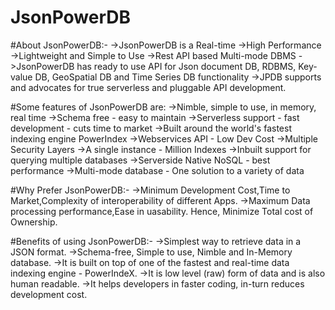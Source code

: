 # JsonPowerDB

#About JsonPowerDB:-
->JsonPowerDB is a Real-time
->High Performance
->Lightweight and Simple to Use
->Rest API based Multi-mode DBMS
->JsonPowerDB has ready to use API for Json document DB, RDBMS, Key-value DB, GeoSpatial DB and Time Series DB functionality
->JPDB supports and advocates for true serverless and pluggable API development.

#Some features of JsonPowerDB are:
->Nimble, simple to use, in memory, real time
->Schema free - easy to maintain
->Serverless support - fast development - cuts time to market
->Built around the world's fastest indexing engine PowerIndex
->Webservices API - Low Dev Cost
->Multiple Security Layers
->A single instance - Million Indexes
->Inbuilt support for querying multiple databases
->Serverside Native NoSQL - best performance
->Multi-mode database - One solution to a variety of data

#Why Prefer JsonPowerDB:-
->Minimum Development Cost,Time to Market,Complexity of interoperability of different Apps.
->Maximum Data processing performance,Ease in uasability.
    Hence, Minimize Total cost of Ownership.
  
#Benefits of using JsonPowerDB:-
->Simplest way to retrieve data in a JSON format.
->Schema-free, Simple to use, Nimble and In-Memory database.
->It is built on top of one of the fastest and real-time data indexing engine - PowerIndeX.
->It is low level (raw) form of data and is also human readable.
->It helps developers in faster coding, in-turn reduces development cost.
